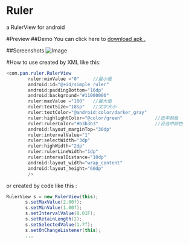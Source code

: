 # Ruler
a  RulerView for android

#Preview
##Demo
You can click here to [download apk .](https://github.com/panjichang//blob/master/app/app-release-v4.4.6-c446.apk?raw=true)

##Screenshots
![Image](https://github.com/panjichang/rulerview/blob/master/test.gif?raw=true)


#How to use
created by XML like this:
```JAVA
<com.pan.ruler.RulerView
        ruler:minValue ="0"     //最小值
        android:id="@+id/simple_ruler"
        android:paddingBottom="16dp"
        android:background="#11000000"
        ruler:maxValue ="100"   //最大值
        ruler:textSize="18sp"   //文字大小
        ruler:textColor="@android:color/darker_gray"
        ruler:highlightColor="@color/green"            //选中颜色
        ruler:rulerColor="#b3b3b3"                     //没选中颜色
        android:layout_marginTop="30dp"
        ruler:intervalValue="1"
        ruler:selectWidth="3dp"
        ruler:highWidth="2dp"
        ruler:rulerLineWidth="1dp"
        ruler:intervalDistance="10dp"
        android:layout_width="wrap_content"
        android:layout_height="60dp"
        />
```
 or created by code like this :
 ```JAVA
 RulerView s = new RulerView(this);
		s.setMaxValue(2.00f);
		s.setMinValue(1.00f);
		s.setIntervalValue(0.01F);
		s.setRetainLength(2);
		s.setSelectedValue(1.7f);
		s.setOnChangeListener(this);
		...
```		




